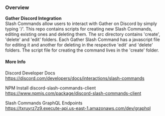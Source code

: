 ### Overview

**Gather Discord Integration**<br>
Slash Commands allow users to interact with Gather on Discord by simply typing '/'. This repo contains scripts for creating new Slash Commands, editing existing ones and deleting them.
The src directory contains 'create', 'delete' and 'edit' folders.
Each Gather Slash Command has a javascript file for editing it and another for deleting in the respective 'edit' and 'delete' folders. The script file for creating the command lives in the 'create' folder. <br>

#### More Info

Discord Developer Docs <br>
https://discord.com/developers/docs/interactions/slash-commands

NPM Install discord-slash-commands-client <br>
https://www.npmjs.com/package/discord-slash-commands-client

Slash Commands GraphQL Endpoints <br>
https://txruyrz7z9.execute-api.us-east-1.amazonaws.com/dev/graphql
